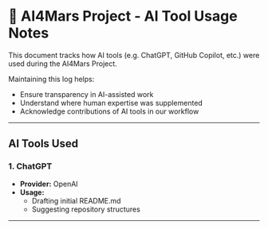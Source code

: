 # 🤖 AI4Mars Project - AI Tool Usage Notes

This document tracks how AI tools (e.g. ChatGPT, GitHub Copilot, etc.) were used during the AI4Mars Project.

Maintaining this log helps:
- Ensure transparency in AI-assisted work
- Understand where human expertise was supplemented
- Acknowledge contributions of AI tools in our workflow

---

## AI Tools Used

### 1. ChatGPT

- **Provider:** OpenAI
- **Usage:**
  - Drafting initial README.md
  - Suggesting repository structures

---

